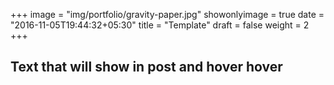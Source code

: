 +++
image = "img/portfolio/gravity-paper.jpg"
showonlyimage = true
date = "2016-11-05T19:44:32+05:30"
title = "Template"
draft = false
weight = 2
+++

## Text that will show in post and hover hover

<!--more-->

<script src="/js/script.js"></script>

